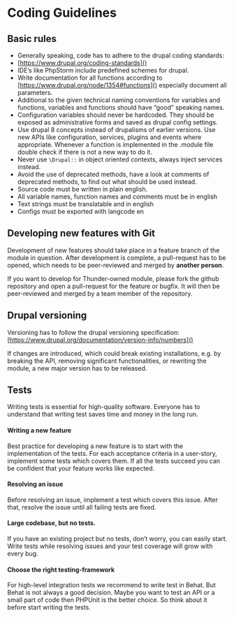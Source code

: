 # Coding Guidelines


## Basic rules


* Generally speaking, code has to adhere to the drupal coding standards:
 * [https://www.drupal.org/coding-standards]()
 * IDE’s like PhpStorm include predefined schemes for drupal.
* Write documentation for all functions according to [https://www.drupal.org/node/1354#functions]() especially document all parameters.
* Additional to the given technical naming conventions for variables and functions, variables and functions should have “good” speaking names.
* Configuration variables should never be hardcoded. They should be exposed as administrative forms and saved as drupal config settings.
* Use drupal 8 concepts instead of drupalisms of earlier versions. Use new APIs like configuration, services, plugins and events where appropriate. Whenever a function is implemented in the .module file double check if there is not a new way to do it.
* Never use `\Drupal::` in object oriented contexts, always inject services instead.
* Avoid the use of deprecated methods, have a look at comments of deprecated methods, to find out what should be used instead.
* Source code must be written in plain english.
 * All variable names, function names and comments must be in english
 * Text strings must be translatable and in english
 * Configs must be exported with langcode en


## Developing new features with Git

Development of new features should take place in a feature branch of the module in question. After development is complete, a pull-request has to be opened, which needs to be peer-reviewed and merged by **another person**.

If you want to develop for Thunder-owned module, please fork the github repository and open a pull-request for the feature or bugfix. It will then be peer-reviewed and merged by a team member of the repository.


## Drupal versioning

Versioning has to follow the drupal versioning specification:
[https://www.drupal.org/documentation/version-info/numbers]()

If changes are introduced, which could break existing installations, e.g. by breaking the API, removing significant functionalities, or rewriting the module, a new major version has to be released.


## Tests

Writing tests is essential for high-quality software. Everyone has to understand that writing test saves time and money in the long run.


#### Writing a new feature

Best practice for developing a new feature is to start with the implementation of the tests. For each acceptance criteria in a user-story, implement some tests which covers them. If all the tests succeed you can be confident that your feature works like expected.  


#### Resolving an issue

Before resolving an issue, implement a test which covers this issue. After that, resolve the issue until all failing tests are fixed.


#### Large codebase, but no tests.

If you have an existing project but no tests, don’t worry, you can easily start. Write tests while resolving issues and your test coverage will grow with every bug.


#### Choose the right testing-framework

For high-level integration tests we recommend to write test in Behat. But Behat is not always a good decision. Maybe you want to test an API or a small part of code then PHPUnit is the better choice. So think about it before start writing the tests.
